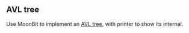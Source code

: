 ## AVL tree

Use MoonBit to implement an [AVL tree](https://en.wikipedia.org/wiki/AVL_tree), with printer to show its internal.
